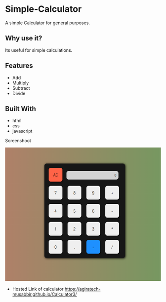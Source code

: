 # Simple-Calculator

A simple Calculator for general purposes.

## Why use it?

Its useful for simple calculations.

## Features

* Add
* Multiply
* Subtract
* Divide

## Built With

* html
* css
* javascript

  
Screenshoot

![Calculatot](Screenshot.png)

* Hosted Link of calculator 
https://agiratech-musabbir.github.io/Calculator3/

